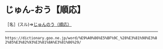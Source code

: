 # じゅん‐おう【順応】

［名］(スル)⇒[じゅんのう（順応）](じゅんのう（順応）)

---
`https://dictionary.goo.ne.jp/word/%E9%A0%86%E5%BF%9C_%28%E3%81%98%E3%82%85%E3%82%93%E3%81%8A%E3%81%86%29/`